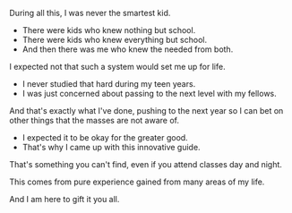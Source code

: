During all this, I was never the smartest kid.

- There were kids who knew nothing but school.
- There were kids who knew everything but school.
- And then there was me who knew the needed from both.

I expected not that such a system would set me up for life.

- I never studied that hard during my teen years.
- I was just concerned about passing to the next level with my fellows.

And that's exactly what I've done, pushing to the next year so I can bet on other things that the masses are not aware of.

- I expected it to be okay for the greater good.
- That's why I came up with this innovative guide.

That's something you can't find, even if you attend classes day and night.

This comes from pure experience gained from many areas of my life.

And I am here to gift it you all.
